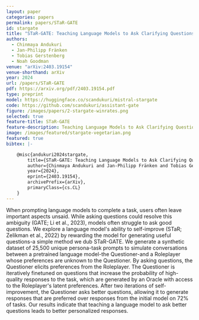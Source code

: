 ```yaml
---
layout: paper
categories: papers
permalink: papers/STaR-GATE
id: stargate
title: "STaR-GATE: Teaching Language Models to Ask Clarifying Questions"
authors:
  - Chinmaya Andukuri
  - Jan-Philipp Fränken
  - Tobias Gerstenberg
  - Noah Goodman
venue: "arXiv:2403.19154"
venue-shorthand: arXiv
year: 2024
url: /papers/STaR-GATE
pdf: https://arxiv.org/pdf/2403.19154.pdf
type: preprint
model: https://huggingface.co/scandukuri/mistral-stargate
code: https://github.com/scandukuri/assistant-gate
figure: /images/papers/2-stargate-winrates.png
selected: true
feature-title: STaR-GATE
feature-description: Teaching Language Models to Ask Clarifying Questions
image: /images/featured/stargate-vegetarian.png
featured: true
bibtex: |-

    @misc{andukuri2024stargate,
        title={STaR-GATE: Teaching Language Models to Ask Clarifying Questions}, 
        author={Chinmaya Andukuri and Jan-Philipp Fränken and Tobias Gerstenberg and Noah D. Goodman},
        year={2024},
        eprint={2403.19154},
        archivePrefix={arXiv},
        primaryClass={cs.CL}
    }
---
```


When prompting language models to complete a task, users often leave important aspects unsaid. While asking questions could resolve this ambiguity (GATE; Li et al., 2023), models often struggle to ask good questions. We explore a language model's ability to self-improve (STaR; Zelikman et al., 2022) by rewarding the model for generating useful questions-a simple method we dub STaR-GATE. We generate a synthetic dataset of 25,500 unique persona-task prompts to simulate conversations between a pretrained language model-the Questioner-and a Roleplayer whose preferences are unknown to the Questioner. By asking questions, the Questioner elicits preferences from the Roleplayer. The Questioner is iteratively finetuned on questions that increase the probability of high-quality responses to the task, which are generated by an Oracle with access to the Roleplayer's latent preferences. After two iterations of self-improvement, the Questioner asks better questions, allowing it to generate responses that are preferred over responses from the initial model on 72% of tasks. Our results indicate that teaching a language model to ask better questions leads to better personalized responses.